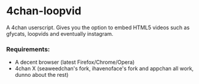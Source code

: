 4chan-loopvid
=============
A 4chan userscript.
Gives you the option to embed HTML5 videos such as gfycats, loopvids and eventually instagram.

<h3>Requirements:</h3> 
<ul>
<li>A decent browser (latest Firefox/Chrome/Opera)</li>
<li>4chan X (seaweedchan's fork, ihavenoface's fork and appchan all work, dunno about the rest)</li>
</ul>

